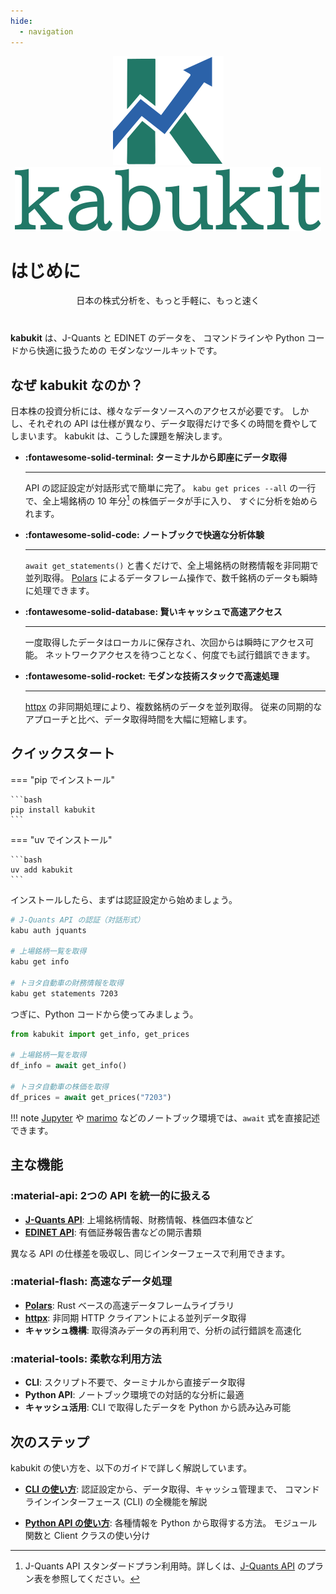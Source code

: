 ```yaml
---
hide:
  - navigation
---
```


<style>
  .md-typeset h1,
  .md-content__button {
    display: none;
  }
</style>

<p align="center" style="margin-top: 0px; margin-bottom: 0px;">
  <img src="assets/images/logo.svg">
</p>

<p align="center" style="margin-top: 0px; margin-bottom: 0px;">
  <img src="assets/images/kabukit.svg">
</p>

# はじめに

<p align="center" style="margin-bottom: 40px;">
日本の株式分析を、もっと手軽に、もっと速く
</p>

**kabukit** は、J-Quants と EDINET のデータを、
コマンドラインや Python コードから快適に扱うための
モダンなツールキットです。

## なぜ kabukit なのか？

日本株の投資分析には、様々なデータソースへのアクセスが必要です。
しかし、それぞれの API は仕様が異なり、データ取得だけで多くの時間を費やしてしまいます。
kabukit は、こうした課題を解決します。

<div class="grid cards" markdown>

- **:fontawesome-solid-terminal: ターミナルから即座にデータ取得**

    ---

    API の認証設定が対話形式で簡単に完了。
    `kabu get prices --all` の一行で、全上場銘柄の 10 年分[^1] の株価データが手に入り、
    すぐに分析を始められます。

- **:fontawesome-solid-code: ノートブックで快適な分析体験**

    ---

    `await get_statements()` と書くだけで、全上場銘柄の財務情報を非同期で並列取得。
    [Polars](https://pola.rs/) によるデータフレーム操作で、数千銘柄のデータも瞬時に処理できます。

- **:fontawesome-solid-database: 賢いキャッシュで高速アクセス**

    ---

    一度取得したデータはローカルに保存され、次回からは瞬時にアクセス可能。
    ネットワークアクセスを待つことなく、何度でも試行錯誤できます。

- **:fontawesome-solid-rocket: モダンな技術スタックで高速処理**

    ---

    [httpx](https://www.python-httpx.org/) の非同期処理により、複数銘柄のデータを並列取得。
    従来の同期的なアプローチと比べ、データ取得時間を大幅に短縮します。

</div>

[^1]: J-Quants API スタンダードプラン利用時。詳しくは、[J-Quants API](https://jpx-jquants.com/)
      のプラン表を参照してください。

## クイックスタート

=== "pip でインストール"

    ```bash
    pip install kabukit
    ```

=== "uv でインストール"

    ```bash
    uv add kabukit
    ```

インストールしたら、まずは認証設定から始めましょう。

```bash
# J-Quants API の認証（対話形式）
kabu auth jquants

# 上場銘柄一覧を取得
kabu get info

# トヨタ自動車の財務情報を取得
kabu get statements 7203
```

つぎに、Python コードから使ってみましょう。

```python
from kabukit import get_info, get_prices

# 上場銘柄一覧を取得
df_info = await get_info()

# トヨタ自動車の株価を取得
df_prices = await get_prices("7203")
```

!!! note
    [Jupyter](https://jupyter.org/) や [marimo](https://marimo.io/)
    などのノートブック環境では、`await` 式を直接記述できます。

## 主な機能

### :material-api: 2つの API を統一的に扱える

- **[J-Quants API](https://jpx-jquants.com/)**: 上場銘柄情報、財務情報、株価四本値など
- **[EDINET API](https://disclosure2dl.edinet-fsa.go.jp/guide/static/disclosure/WZEK0110.html)**: 有価証券報告書などの開示書類

異なる API の仕様差を吸収し、同じインターフェースで利用できます。

### :material-flash: 高速なデータ処理

- **[Polars](https://pola.rs/)**: Rust ベースの高速データフレームライブラリ
- **[httpx](https://www.python-httpx.org/)**: 非同期 HTTP クライアントによる並列データ取得
- **キャッシュ機構**: 取得済みデータの再利用で、分析の試行錯誤を高速化

### :material-tools: 柔軟な利用方法

- **CLI**: スクリプト不要で、ターミナルから直接データ取得
- **Python API**: ノートブック環境での対話的な分析に最適
- **キャッシュ活用**: CLI で取得したデータを Python から読み込み可能

## 次のステップ

kabukit の使い方を、以下のガイドで詳しく解説しています。

- **[CLI の使い方](guides/cli.md)**:
  認証設定から、データ取得、キャッシュ管理まで、
  コマンドラインインターフェース (CLI) の全機能を解説

- **[Python API の使い方](guides/api/index.md)**:
  各種情報を Python から取得する方法。
  モジュール関数と Client クラスの使い分け
